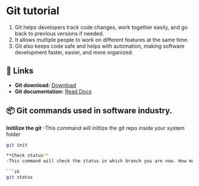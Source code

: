 # Git tutorial
1. Git helps developers track code changes, work together easily, and go back to previous versions if needed. 
2. It allows multiple people to work on different features at the same time. 
3. Git also keeps code safe and helps with automation, making software development faster, easier, and more organized.

## 🔗 Links

- **Git download:** [Download](https://git-scm.com/downloads)
- **Git documentation:** [Read Docs](https://git-scm.com/doc)


## 📦 Git commands used in software industry.

**Initilize the git**
-This command will initlize the git repo inside your system folder
   ```sh
   git init

**Check status**
-This command will check the status in which branch you are now. How many file changed and added.

   ```sh
   git status

